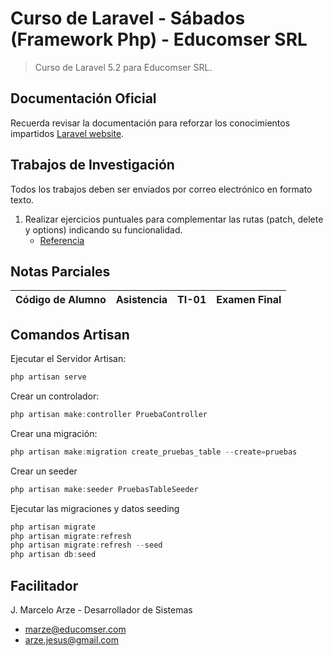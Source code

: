 # Curso de Laravel - Sábados (Framework Php) - Educomser SRL

> Curso de Laravel 5.2 para Educomser SRL.

## Documentación Oficial

Recuerda revisar la documentación para reforzar los conocimientos impartidos [Laravel website](http://laravel.com/docs).

## Trabajos de Investigación

Todos los trabajos deben ser enviados por correo electrónico en formato texto.

1. Realizar ejercicios puntuales para complementar las rutas (patch, delete y options) indicando su funcionalidad.
    - [Referencia](https://laravel.com/docs/5.2/routing)

## Notas Parciales

Código de Alumno | Asistencia | TI-01 | Examen Final
---------------- | :--------: | :---: | :----------:

## Comandos Artisan

Ejecutar el Servidor Artisan:
```javascript
php artisan serve
```
Crear un controlador:
```javascript
php artisan make:controller PruebaController
```
Crear una migración:
```javascript
php artisan make:migration create_pruebas_table --create=pruebas
```
Crear un seeder
```javascript
php artisan make:seeder PruebasTableSeeder
```
Ejecutar las migraciones y datos seeding
```javascript
php artisan migrate
php artisan migrate:refresh
php artisan migrate:refresh --seed
php artisan db:seed
```
## Facilitador

J. Marcelo Arze - Desarrollador de Sistemas
- [marze@educomser.com](marze@educomser.com)
- [arze.jesus@gmail.com](arze.jesus@gmail.com)
